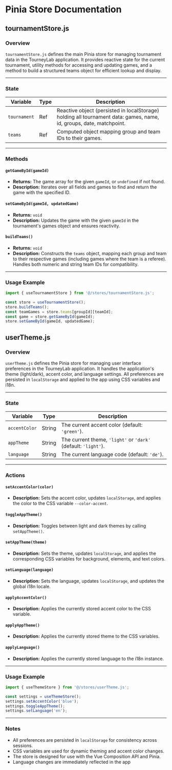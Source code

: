 # Pinia Store Documentation

## tournamentStore.js

### Overview

`tournamentStore.js` defines the main Pinia store for managing tournament data in the TourneyLab application. It provides reactive state for the current tournament, utility methods for accessing and updating games, and a method to build a structured teams object for efficient lookup and display.

---

### State

| Variable      | Type   | Description                                                      |
|---------------|--------|------------------------------------------------------------------|
| `tournament`  | Ref    | Reactive object (persisted in localStorage) holding all tournament data: games, name, id, groups, date, matchpoint. |
| `teams`       | Ref    | Computed object mapping group and team IDs to their games.       |

---

### Methods

#### `getGameById(gameId)`
- **Returns:** The game array for the given `gameId`, or `undefined` if not found.
- **Description:** Iterates over all fields and games to find and return the game with the specified ID.

#### `setGameById(gameId, updatedGame)`
- **Returns:** `void`
- **Description:** Updates the game with the given `gameId` in the tournament's games object and ensures reactivity.

#### `buildTeams()`
- **Returns:** `void`
- **Description:** Constructs the `teams` object, mapping each group and team to their respective games (including games where the team is a referee). Handles both numeric and string team IDs for compatibility.

---

### Usage Example

```js
import { useTournamentStore } from '@/stores/tournamentStore.js';

const store = useTournamentStore();
store.buildTeams();
const teamGames = store.teams[groupId][teamId];
const game = store.getGameById(gameId);
store.setGameById(gameId, updatedGame);

```


## userTheme.js

### Overview

`userTheme.js` defines the Pinia store for managing user interface preferences in the TourneyLab application. It handles the application's theme (light/dark), accent color, and language settings. All preferences are persisted in `localStorage` and applied to the app using CSS variables and i18n.

---

### State

| Variable      | Type   | Description                                                      |
|---------------|--------|------------------------------------------------------------------|
| `accentColor` | String | The current accent color (default: `'green'`).                   |
| `appTheme`    | String | The current theme, `'light'` or `'dark'` (default: `'light'`).   |
| `language`    | String | The current language code (default: `'de'`).                     |

---

### Actions

#### `setAccentColor(color)`
- **Description:** Sets the accent color, updates `localStorage`, and applies the color to the CSS variable `--color-accent`.

#### `toggleAppTheme()`
- **Description:** Toggles between light and dark themes by calling `setAppTheme()`.

#### `setAppTheme(theme)`
- **Description:** Sets the theme, updates `localStorage`, and applies the corresponding CSS variables for background, elements, and text colors.

#### `setLanguage(language)`
- **Description:** Sets the language, updates `localStorage`, and updates the global i18n locale.

#### `applyAccentColor()`
- **Description:** Applies the currently stored accent color to the CSS variable.

#### `applyAppTheme()`
- **Description:** Applies the currently stored theme to the CSS variables.

#### `applyLanguage()`
- **Description:** Applies the currently stored language to the i18n instance.

---

### Usage Example

```js
import { useThemeStore } from '@/stores/userTheme.js';

const settings = useThemeStore();
settings.setAccentColor('blue');
settings.toggleAppTheme();
settings.setLanguage('en');
```

---

### Notes

- All preferences are persisted in `localStorage` for consistency across sessions.
- CSS variables are used for dynamic theming and accent color changes.
- The store is designed for use with the Vue Composition API and Pinia.
- Language changes are immediately reflected in the app
